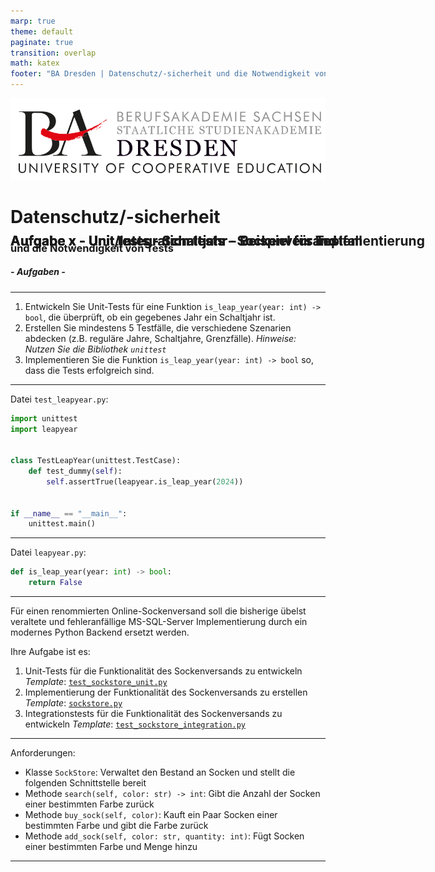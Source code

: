 ```yaml
---
marp: true
theme: default
paginate: true
transition: overlap
math: katex
footer: "BA Dresden | Datenschutz/-sicherheit und die Notwendigkeit von Tests | \nKevin Böhme & Rico Ukro"
---
```


<style>
  /* Adds styling for codeblocks to add line numbers with custom engine */
  /* Based on: https://github.com/orgs/marp-team/discussions/164 */
  pre ol {
      all: unset;
      display: grid;
      grid-template-columns: auto 1fr;
      counter-reset: line-number 0;
    }
    pre ol li {
      display: contents;
    }
    pre ol li span[data-marp-line-number]::before {
      display: block;
      content: counter(line-number) " ";
      counter-increment: line-number;
      text-align: left;
      color: #bbb; /* Lighter color for line numbers */
      font-weight: lighter; /* Lighter font weight for line numbers */
    }
  /* Centered text */
  .centered {
    text-align: center;
  }
  /* Fixed top */
  .fixed-top {
    position: absolute;
    top: 10%;
  }
  /* For sources of citations */
  .source {
    font-size: 12px;
  }
</style>

![bg left:40% 80%](res/ba_dresden_logo.svg)
# Datenschutz/-sicherheit

### und die Notwendigkeit von Tests

##### - _Aufgaben_ -

---

<h2 class="fixed-top">
  Aufgabe x - Unit tests - Schaltjahr
</h2>

1. Entwickeln Sie Unit-Tests für eine Funktion `is_leap_year(year: int) -> bool`, die überprüft, ob ein gegebenes Jahr ein Schaltjahr ist.
2. Erstellen Sie mindestens 5 Testfälle, die verschiedene Szenarien abdecken (z.B. reguläre Jahre, Schaltjahre, Grenzfälle).
_Hinweise: Nutzen Sie die Bibliothek `unittest`_
3. Implementieren Sie die Funktion `is_leap_year(year: int) -> bool` so, dass die Tests erfolgreich sind.

---

<h2 class="fixed-top">
  Aufgabe x - Unit tests - Schaltjahr - Beispiel für Testfall
</h2>

Datei `test_leapyear.py`:

```python
import unittest
import leapyear


class TestLeapYear(unittest.TestCase):
    def test_dummy(self):
        self.assertTrue(leapyear.is_leap_year(2024))


if __name__ == "__main__":
    unittest.main()

```

---

<h2 class="fixed-top">
  Aufgabe x - Unit tests - Schaltjahr - Beispiel für Implementierung
</h2>

Datei `leapyear.py`:

```python
def is_leap_year(year: int) -> bool:
    return False

```

---

<h2 class="fixed-top">
  Aufgabe x - Unit/Integration tests - Sockenversand
</h2>

Für einen renommierten Online-Sockenversand soll die bisherige übelst veraltete und fehleranfällige MS-SQL-Server Implementierung durch ein modernes Python Backend ersetzt werden.

Ihre Aufgabe ist es:
1. Unit-Tests für die Funktionalität des Sockenversands zu entwickeln
   _Template_: [`test_sockstore_unit.py`](https://raw.githubusercontent.com/bytehaufen/DSDS-Presentation/main/exercises/sockstore/template/test_sockstore_unit.py)
2. Implementierung der Funktionalität des Sockenversands zu erstellen
   _Template_: [`sockstore.py`](https://raw.githubusercontent.com/bytehaufen/DSDS-Presentation/main/exercises/sockstore/template/sockstore.py)
3. Integrationstests für die Funktionalität des Sockenversands zu entwickeln
   _Template_: [`test_sockstore_integration.py`](https://raw.githubusercontent.com/bytehaufen/DSDS-Presentation/main/exercises/sockstore/template/test_sockstore_integration.py)

---

<h2 class="fixed-top">
  Aufgabe x - Unit/Integration tests - Sockenversand
</h2>

Anforderungen:

- Klasse `SockStore`: Verwaltet den Bestand an Socken und stellt die folgenden Schnittstelle bereit
- Methode `search(self, color: str) -> int`: Gibt die Anzahl der Socken einer bestimmten Farbe zurück
- Methode `buy_sock(self, color)`: Kauft ein Paar Socken einer bestimmten Farbe und gibt die Farbe zurück
- Methode `add_sock(self, color: str, quantity: int)`: Fügt Socken einer bestimmten Farbe und Menge hinzu

---
